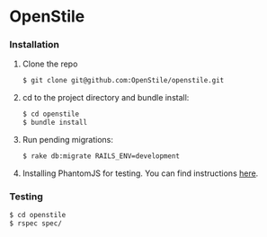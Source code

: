 # OpenStile

### Installation

1. Clone the repo
    ```bash
    $ git clone git@github.com:OpenStile/openstile.git
    ```

2. cd to the project directory and bundle install:
    ```bash
    $ cd openstile
    $ bundle install
    ```

3. Run pending migrations:
    ```bash
    $ rake db:migrate RAILS_ENV=development
    ```

4. Installing PhantomJS for testing. You can find instructions [here](https://github.com/teampoltergeist/poltergeist).


### Testing

```bash
$ cd openstile
$ rspec spec/
```